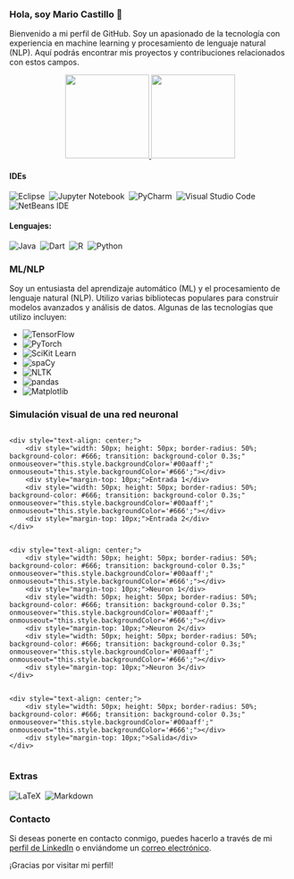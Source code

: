### Hola, soy Mario Castillo 👋

Bienvenido a mi perfil de GitHub. Soy un apasionado de la tecnología con experiencia en machine learning y procesamiento de lenguaje natural (NLP). Aquí podrás encontrar mis proyectos y contribuciones relacionados con estos campos.

<div align="center">
  <a href="https://github.com/MarioCastilloSan">
    <img height="150em" src="https://github-readme-stats.vercel.app/api?username=MarioCastilloSan&show_icons=true&theme=merko&include_all_commits=true&count_private=true"/>
    <img height="150em" src="https://github-readme-stats.vercel.app/api/top-langs/?username=MarioCastilloSan&layout=compact"/>
  </a>
</div>

#### IDEs
![Eclipse](https://img.shields.io/badge/Eclipse-FE7A16.svg?style=for-the-badge&logo=Eclipse&logoColor=white)&nbsp;
![Jupyter Notebook](https://img.shields.io/badge/Jupyter-%23FA0F00.svg?style=for-the-badge&logo=Jupyter&logoColor=white)&nbsp;
![PyCharm](https://img.shields.io/badge/PyCharm-143?style=for-the-badge&logo=PyCharm&logoColor=black&color=black&labelColor=green)&nbsp;
![Visual Studio Code](https://img.shields.io/badge/Visual%20Studio%20Code-0078d7.svg?style=for-the-badge&logo=visual-studio-code&logoColor=white)&nbsp;
![NetBeans IDE](https://img.shields.io/badge/NetBeansIDE-1B6AC6.svg?style=for-the-badge&logo=apache-netbeans-ide&logoColor=white)&nbsp;

#### Lenguajes:
![Java](https://img.shields.io/badge/Java-ED8B00?style=for-the-badge&logo=java&logoColor=white)&nbsp;
![Dart](https://img.shields.io/badge/Dart-%230175C2.svg?style=for-the-badge&logo=dart&logoColor=white)&nbsp;
![R](https://img.shields.io/badge/R-%23276DC3.svg?style=for-the-badge&logo=r&logoColor=white)&nbsp;
![Python](https://img.shields.io/badge/Python-3776AB?style=for-the-badge&logo=python&logoColor=white)&nbsp;


### ML/NLP

Soy un entusiasta del aprendizaje automático (ML) y el procesamiento de lenguaje natural (NLP). Utilizo varias bibliotecas populares para construir modelos avanzados y análisis de datos. Algunas de las tecnologías que utilizo incluyen:

- ![TensorFlow](https://img.shields.io/badge/TensorFlow-%23FF6F00.svg?style=for-the-badge&logo=TensorFlow&logoColor=white)
- ![PyTorch](https://img.shields.io/badge/PyTorch-%23EE4C2C.svg?style=for-the-badge&logo=PyTorch&logoColor=white)
- ![SciKit Learn](https://img.shields.io/badge/SciKit%20Learn-%23F7931E.svg?style=for-the-badge&logo=scikit-learn&logoColor=white)
- ![spaCy](https://img.shields.io/badge/spaCy-%2300A98F.svg?style=for-the-badge&logo=spaCy&logoColor=white)
- ![NLTK](https://img.shields.io/badge/NLTK-%234A4A4A.svg?style=for-the-badge&logo=NLTK&logoColor=white)
- ![pandas](https://img.shields.io/badge/pandas-%23150458.svg?style=for-the-badge&logo=pandas&logoColor=white)
- ![Matplotlib](https://img.shields.io/badge/matplotlib-%23FFFFFF.svg?style=for-the-badge&logo=Matplotlib&logoColor=white)
### Simulación visual de una red neuronal

<div style="display: flex; justify-content: center; align-items: center; gap: 30px;">

    <div style="text-align: center;">
        <div style="width: 50px; height: 50px; border-radius: 50%; background-color: #666; transition: background-color 0.3s;" onmouseover="this.style.backgroundColor='#00aaff';" onmouseout="this.style.backgroundColor='#666';"></div>
        <div style="margin-top: 10px;">Entrada 1</div>
        <div style="width: 50px; height: 50px; border-radius: 50%; background-color: #666; transition: background-color 0.3s;" onmouseover="this.style.backgroundColor='#00aaff';" onmouseout="this.style.backgroundColor='#666';"></div>
        <div style="margin-top: 10px;">Entrada 2</div>
    </div>
    

    <div style="text-align: center;">
        <div style="width: 50px; height: 50px; border-radius: 50%; background-color: #666; transition: background-color 0.3s;" onmouseover="this.style.backgroundColor='#00aaff';" onmouseout="this.style.backgroundColor='#666';"></div>
        <div style="margin-top: 10px;">Neuron 1</div>
        <div style="width: 50px; height: 50px; border-radius: 50%; background-color: #666; transition: background-color 0.3s;" onmouseover="this.style.backgroundColor='#00aaff';" onmouseout="this.style.backgroundColor='#666';"></div>
        <div style="margin-top: 10px;">Neuron 2</div>
        <div style="width: 50px; height: 50px; border-radius: 50%; background-color: #666; transition: background-color 0.3s;" onmouseover="this.style.backgroundColor='#00aaff';" onmouseout="this.style.backgroundColor='#666';"></div>
        <div style="margin-top: 10px;">Neuron 3</div>
    </div>
    

    <div style="text-align: center;">
        <div style="width: 50px; height: 50px; border-radius: 50%; background-color: #666; transition: background-color 0.3s;" onmouseover="this.style.backgroundColor='#00aaff';" onmouseout="this.style.backgroundColor='#666';"></div>
        <div style="margin-top: 10px;">Salida</div>
    </div>
</div>



### Extras 
![LaTeX](https://img.shields.io/badge/LaTeX-%23008080.svg?style=for-the-badge&logo=LaTeX&logoColor=white)&nbsp;
![Markdown](https://img.shields.io/badge/Markdown-%23000000.svg?style=for-the-badge&logo=Markdown&logoColor=white)&nbsp;

### Contacto

Si deseas ponerte en contacto conmigo, puedes hacerlo a través de mi [perfil de LinkedIn](https://www.linkedin.com/in/mariocastillosan/) o enviándome un [correo electrónico](mailto:mariocastillosan@gmail.com).

¡Gracias por visitar mi perfil!

